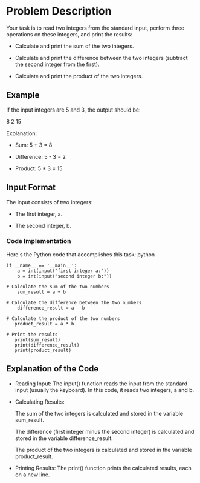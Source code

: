 # Problem Description #

Your task is to read two integers from the standard input, perform three operations on these integers, and print the results:

- Calculate and print the sum of the two integers.

- Calculate and print the difference between the two integers (subtract the second integer from the first).

- Calculate and print the product of the two integers.

## Example ##

If the input integers are 5 and 3, the output should be:

8
2
15

Explanation:
- Sum: 5 + 3 = 8

- Difference: 5 - 3 = 2

- Product: 5 * 3 = 15

## Input Format ##

The input consists of two integers:

- The first integer, a.

- The second integer, b.

### Code Implementation ###

Here's the Python code that accomplishes this task:
python

    if __name__ == '__main__':
        a = int(input("first integer a:"))
        b = int(input("second integer b:"))
    
    # Calculate the sum of the two numbers
        sum_result = a + b
    
    # Calculate the difference between the two numbers
        difference_result = a - b
    
    # Calculate the product of the two numbers
       product_result = a * b
    
    # Print the results
       print(sum_result)
       print(difference_result)
       print(product_result)

## Explanation of the Code ##

- Reading Input: The input() function reads the input from the standard input (usually the keyboard). In this code, it reads two integers, a and b.

- Calculating Results:

    The sum of the two integers is calculated and stored in the variable sum_result.

    The difference (first integer minus the second integer) is calculated and stored in the variable difference_result.

    The product of the two integers is calculated and stored in the variable product_result.

- Printing Results: The print() function prints the calculated results, each on a new line.
